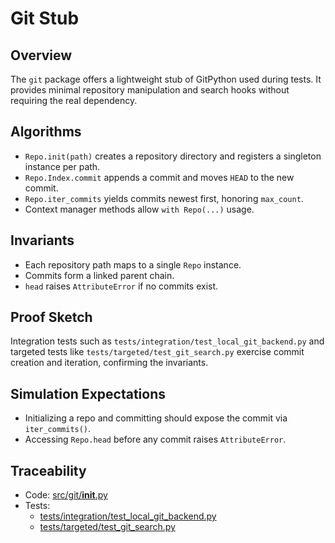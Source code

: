 # Git Stub

## Overview

The `git` package offers a lightweight stub of GitPython used during tests. It
provides minimal repository manipulation and search hooks without requiring the
real dependency.

## Algorithms

- `Repo.init(path)` creates a repository directory and registers a singleton
  instance per path.
- `Repo.Index.commit` appends a commit and moves `HEAD` to the new commit.
- `Repo.iter_commits` yields commits newest first, honoring `max_count`.
- Context manager methods allow `with Repo(...)` usage.

## Invariants

- Each repository path maps to a single `Repo` instance.
- Commits form a linked parent chain.
- `head` raises `AttributeError` if no commits exist.

## Proof Sketch

Integration tests such as `tests/integration/test_local_git_backend.py` and
targeted tests like `tests/targeted/test_git_search.py` exercise commit creation
and iteration, confirming the invariants.

## Simulation Expectations

- Initializing a repo and committing should expose the commit via
  `iter_commits()`.
- Accessing `Repo.head` before any commit raises `AttributeError`.

## Traceability

- Code: [src/git/__init__.py][m1]
- Tests:
  - [tests/integration/test_local_git_backend.py][t1]
  - [tests/targeted/test_git_search.py][t2]

[m1]: ../../src/git/__init__.py
[t1]: ../../tests/integration/test_local_git_backend.py
[t2]: ../../tests/targeted/test_git_search.py
